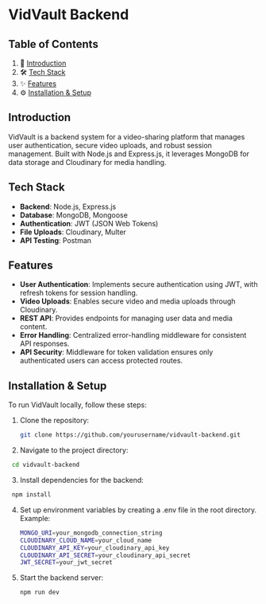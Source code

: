 # VidVault Backend

## Table of Contents
1. 📖 [Introduction](#introduction)
2. 🛠️ [Tech Stack](#tech-stack)
3. ✨ [Features](#features)
4. ⚙️ [Installation & Setup](#installation--setup)


## Introduction
VidVault is a backend system for a video-sharing platform that manages user authentication, secure video uploads, and robust session management. Built with Node.js and Express.js, it leverages MongoDB for data storage and Cloudinary for media handling.

## Tech Stack
- **Backend**: Node.js, Express.js
- **Database**: MongoDB, Mongoose
- **Authentication**: JWT (JSON Web Tokens)
- **File Uploads**: Cloudinary, Multer
- **API Testing**: Postman

## Features
- **User Authentication**: Implements secure authentication using JWT, with refresh tokens for session handling.
- **Video Uploads**: Enables secure video and media uploads through Cloudinary.
- **REST API**: Provides endpoints for managing user data and media content.
- **Error Handling**: Centralized error-handling middleware for consistent API responses.
- **API Security**: Middleware for token validation ensures only authenticated users can access protected routes.

## Installation & Setup

To run VidVault locally, follow these steps:

1. Clone the repository:
   ```bash
   git clone https://github.com/yourusername/vidvault-backend.git
     ```

   
2. Navigate to the project directory:
  ```bash
   cd vidvault-backend
   ```

   
3. Install dependencies for the backend:
  ```bash
   npm install
   ```

4. Set up environment variables by creating a .env file in the root directory. Example:
   ```bash
   MONGO_URI=your_mongodb_connection_string
   CLOUDINARY_CLOUD_NAME=your_cloud_name
   CLOUDINARY_API_KEY=your_cloudinary_api_key
   CLOUDINARY_API_SECRET=your_cloudinary_api_secret
   JWT_SECRET=your_jwt_secret
   ```
5. Start the backend server:
   ```bash
   npm run dev
   ```

